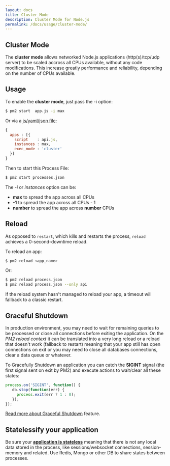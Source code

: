 ```yaml
---
layout: docs
title: Cluster Mode
description: Cluster Mode for Node.js
permalink: /docs/usage/cluster-mode/
---
```


## Cluster Mode

The **cluster mode** allows networked Node.js applications (http(s)/tcp/udp server) to be scaled accross all CPUs available, without any code modifications. This increase greatly performance and reliability, depending on the number of CPUs available.

## Usage

To enable the **cluster mode**, just pass the -i <instances> option:

```bash
$ pm2 start  app.js -i max
```

Or via a [js/yaml/json file](http://pm2.keymetrics.io/docs/usage/application-declaration/):

```javascript
{
  apps : [{
    script    : api.js,
    instances : max,
    exec_mode : 'cluster'
  }]
}
```

Then to start this Process File:

```bash
$ pm2 start processes.json
```

The *-i* or *instances* option can be:
- **max** to spread the app across all CPUs
- **-1** to spread the app across all CPUs - 1
- **number** to spread the app across **number** CPUs

## Reload

As opposed to `restart`, which kills and restarts the process, `reload` achieves a 0-second-downtime reload.

To reload an app:

```bash
$ pm2 reload <app_name>
```

Or:

```bash
$ pm2 reload process.json
$ pm2 reload process.json --only api
```

If the reload system hasn't managed to reload your app, a timeout will fallback to a classic restart.

## Graceful Shutdown

In production environment, you may need to wait for remaining queries to be processed or close all connections before exiting the application. On the *PM2 reload context* it can be translated into a very long reload or a reload that doesn't work (fallback to restart) meaning that your app still has open connections on exit or you may need to close all databases connections, clear a data queue or whatever.

To Gracefully Shutdown an application you can catch the **SIGINT** signal (the first signal sent on exit by PM2) and execute actions to wait/clear all these states:

```javascript
process.on('SIGINT', function() {
   db.stop(function(err) {
     process.exit(err ? 1 : 0);
   });
});
```

[Read more about Graceful Shutdown](http://pm2.keymetrics.io/docs/usage/signals-clean-restart/) feature.

## Statelessify your application

Be sure your [**application is stateless**](http://pm2.keymetrics.io/docs/usage/specifics/#stateless-apps) meaning that there is not any local data stored in the process, like sessions/websocket connections, session-memory and related. Use Redis, Mongo or other DB to share states between processes.


